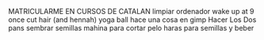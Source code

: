 MATRICULARME EN CURSOS DE CATALAN
limpiar ordenador
wake up at 9 once 
cut hair (and hennah)
yoga ball
hace una cosa en gimp
Hacer Los Dos pans 
sembrar semillas
mahina para cortar pelo
haras para semillas y beber